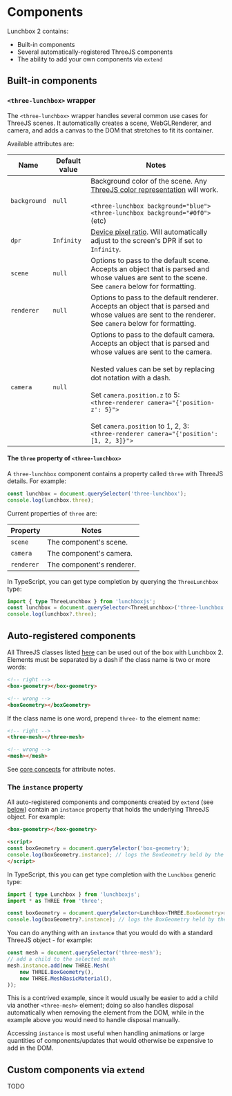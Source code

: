 # Components

Lunchbox 2 contains:

* Built-in components
* Several automatically-registered ThreeJS components
* The ability to add your own components via `extend`

## Built-in components

### `<three-lunchbox>` wrapper

The `<three-lunchbox>` wrapper handles several common use cases for ThreeJS scenes. It automatically creates a scene, WebGLRenderer, and camera, and adds a canvas to the DOM that stretches to fit its container.

Available attributes are:

| Name         | Default value | Notes                                                                                                                                                                                                                                                                                                                                                                                 |
| ------------ | ------------- | ------------------------------------------------------------------------------------------------------------------------------------------------------------------------------------------------------------------------------------------------------------------------------------------------------------------------------------------------------------------------------------- |
| `background` | `null`        | Background color of the scene. Any [ThreeJS color representation](https://threejs.org/docs/#api/en/math/Color) will work. <br/><br/>`<three-lunchbox background="blue">`<br/>`<three-lunchbox background="#0f0">`<br/>(etc)                                                                                                                                                           |
| `dpr`        | `Infinity`    | [Device pixel ratio](https://developer.mozilla.org/en-US/docs/Web/API/Window/devicePixelRatio). Will automatically adjust to the screen's DPR if set to `Infinity`.                                                                                                                                                                                                                   |
| `scene`      | `null`        | Options to pass to the default scene. Accepts an object that is parsed and whose values are sent to the scene. See `camera` below for formatting.                                                                                                                                                                                                                                     |
| `renderer`   | `null`        | Options to pass to the default renderer. Accepts an object that is parsed and whose values are sent to the renderer. See `camera` below for formatting.                                                                                                                                                                                                                               |
| `camera`     | `null`        | Options to pass to the default camera. Accepts an object that is parsed and whose values are sent to the camera.<br/><br/>Nested values can be set by replacing dot notation with a dash.<br/><br/>Set `camera.position.z` to 5:<br/>`<three-renderer camera="{'position-z': 5}">`<br/><br/>Set `camera.position` to 1, 2, 3:<br/>`<three-renderer camera="{'position': [1, 2, 3]}">` |

#### The `three` property of `<three-lunchbox>`

A `three-lunchbox` component contains a property called `three` with ThreeJS details. For example:

```js
const lunchbox = document.querySelector('three-lunchbox');
console.log(lunchbox.three);
```

Current properties of `three` are:

| Property   | Notes                     |
| ---------- | ------------------------- |
| `scene`    | The component's scene.    |
| `camera`   | The component's camera.   |
| `renderer` | The component's renderer. |

In TypeScript, you can get type completion by querying the `ThreeLunchbox` type:

```ts
import { type ThreeLunchbox } from 'lunchboxjs';
const lunchbox = document.querySelector<ThreeLunchbox>('three-lunchbox');
console.log(lunchbox?.three);
```

## Auto-registered components

All ThreeJS classes listed [here](https://github.com/breakfast-studio/lunchboxjs/blob/main/packages/lunchboxjs/src/auto-components.ts) can be used out of the box with Lunchbox 2. Elements must be separated by a dash if the class name is two or more words:

```html
<!-- right -->
<box-geometry></box-geometry>

<!-- wrong -->
<boxGeometry></boxGeometry>
```

If the class name is one word, prepend `three-` to the element name:

```html
<!-- right -->
<three-mesh></three-mesh>

<!-- wrong -->
<mesh></mesh>
```

See [core concepts](/concepts#three-js-and-lunchbox) for attribute notes.

### The `instance` property

All auto-registered components and components created by `extend` (see [below](#custom-components-via-extend)) contain an `instance` property that holds the underlying ThreeJS object. For example:

```html
<box-geometry></box-geometry>

<script>
const boxGeometry = document.querySelector('box-geometry');
console.log(boxGeometry.instance); // logs the BoxGeometry held by the component
</script>
```

In TypeScript, this you can get type completion with the `Lunchbox` generic type:

```ts
import { type Lunchbox } from 'lunchboxjs';
import * as THREE from 'three';

const boxGeometry = document.querySelector<Lunchbox<THREE.BoxGeometry>>('box-geometry');
console.log(boxGeometry?.instance); // logs the BoxGeometry held by the component
```

You can do anything with an `instance` that you would do with a standard ThreeJS object - for example:

```js
const mesh = document.querySelector('three-mesh');
// add a child to the selected mesh
mesh.instance.add(new THREE.Mesh(
    new THREE.BoxGeometry(),
    new THREE.MeshBasicMaterial(),
));
```

This is a contrived example, since it would usually be easier to add a child via another `<three-mesh>` element; doing so also handles disposal automatically when removing the element from the DOM, while in the example above you would need to handle disposal manually. 

Accessing `instance` is most useful when handling animations or large quantities of components/updates that would otherwise be expensive to add in the DOM.

## Custom components via `extend`

TODO